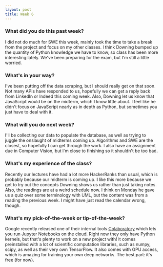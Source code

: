 ```yaml
---
layout: post
title: Week 6
---
```


### What did you do this past week?
I did not do much for SWE this week, mainly took the time to take a break from the project and focus on my other classes. I think Downing bumped up the quantity of Python knowledge we have to know, so class has been more interesting lately. We've been preparing for the exam, but I'm still a little worried.

### What's in your way?
I've been putting off the data scraping, but I should really get on that soon. Not many APIs have responded to us, hopefully we can get a reply back from LinkedIn or Indeed this coming week. Also, Downing let us know that JavaScript would be on the midterm, which I know little about. I feel like he didn't focus on JavaScript nearly as in depth as Python, but sometimes you just have to deal with it.

### What will you do next week?
I'll be collecting our data to populate the database, as well as trying to juggle the onslaught of midterms coming up. Algorithms and SWE are the closest, so hopefully I can get through the work. I also have an assignment due in Computer Vision, but I'm close to finishing so it shouldn't be too bad.

### What's my experience of the class?
Recently our lectures have had a lot more HackerRanks than usual, which is probably because our midterm is coming up. I like this more because we get to try out the concepts Downing shows us rather than just taking notes. Also, the readings are at a weird schedule now. I think on Monday he gave us a quiz over some terminology with UML, but the content was from a reading the previous week. I might have just read the calendar wrong, though.

### What's my pick-of-the-week or tip-of-the-week?
Google recently released one of their internal tools [Colaboratory](https://colab.research.google.com) which lets you run Jupyter Notebooks on the cloud. Right now they only have Python kernels, but that's plenty to work on a new project with! It comes preinstalled with a lot of scientific computation libraries, such as numpy, scipy, as well as their very own TensorFlow. It also comes with GPU access, which is amazing for training your own deep networks. The best part: it's free (for now).